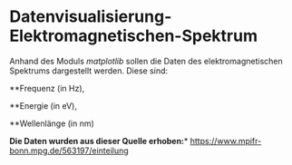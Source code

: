 # Datenvisualisierung-Elektromagnetischen-Spektrum

Anhand des Moduls *matplotlib* sollen die Daten des elektromagnetischen Spektrums dargestellt werden.
Diese sind:
    
   **Frequenz (in Hz), 
    
   **Energie (in eV), 
    
   **Wellenlänge (in nm)

**Die Daten wurden aus dieser Quelle erhoben:*** https://www.mpifr-bonn.mpg.de/563197/einteilung
